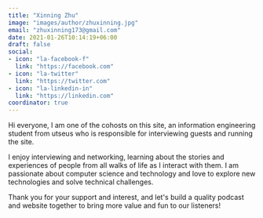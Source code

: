 ```yaml
---
title: "Xinning Zhu"
image: "images/author/zhuxinning.jpg"
email: "zhuxinning173@gmail.com"
date: 2021-01-26T10:14:19+06:00
draft: false
social:
- icon: "la-facebook-f"
  link: "https://facebook.com"
- icon: "la-twitter"
  link: "https://twitter.com"
- icon: "la-linkedin-in"
  link: "https://linkedin.com"
coordinator: true
---
```


Hi everyone, I am one of the cohosts on this site, an information engineering student from utseus who is responsible for interviewing guests and running the site.

I enjoy interviewing and networking, learning about the stories and experiences of people from all walks of life as I interact with them. I am passionate about computer science and technology and love to explore new technologies and solve technical challenges.

Thank you for your support and interest, and let's build a quality podcast and website together to bring more value and fun to our listeners!
